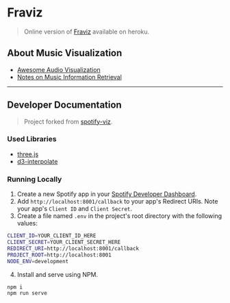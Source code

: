 # Fraviz
> Online version of [Fraviz](http://fraviz.herokuapp.com) available on heroku.

## About Music Visualization

* [Awesome Audio Visualization](https://github.com/willianjusten/awesome-audio-visualization)
* [Notes on Music Information Retrieval](https://musicinformationretrieval.com)

---

## Developer Documentation
> Project forked from [spotify-viz](https://github.com/zachwinter/spotify-viz).

### Used Libraries

* [three.js](https://github.com/mrdoob/three.js/)
* [d3-interpolate](https://github.com/d3/d3-interpolate)

### Running Locally

1. Create a new Spotify app in your [Spotify Developer Dashboard](https://developer.spotify.com/dashboard/).
2. Add `http://localhost:8001/callback` to your app's Redirect URIs. Note your app's `Client ID` and `Client Secret`.
3. Create a file named `.env` in the project's root directory with the following values:

```bash
CLIENT_ID=YOUR_CLIENT_ID_HERE
CLIENT_SECRET=YOUR_CLIENT_SECRET_HERE
REDIRECT_URI=http://localhost:8001/callback
PROJECT_ROOT=http://localhost:8001
NODE_ENV=development
```
4. Install and serve using NPM.
```bash
npm i
npm run serve
```
